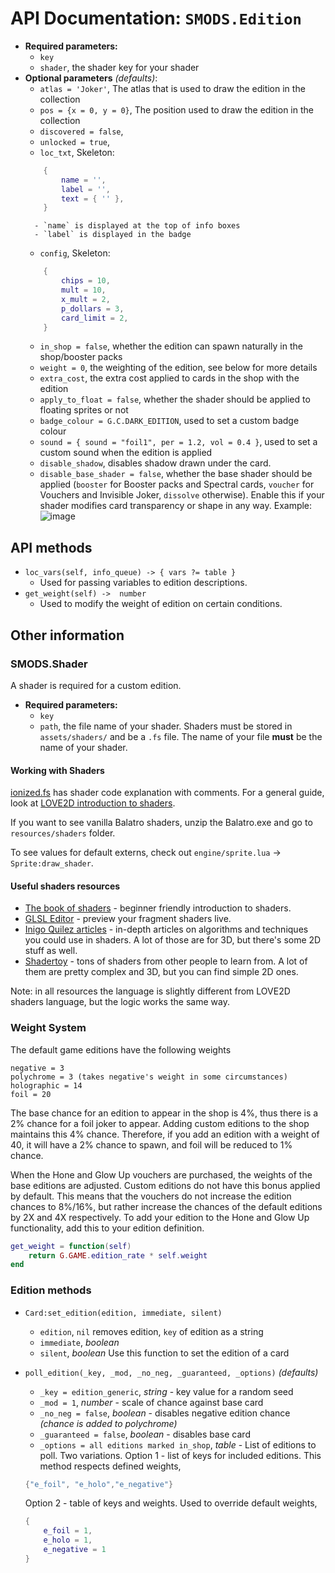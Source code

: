 # API Documentation: `SMODS.Edition`
- **Required parameters:**
	- `key`
	- `shader`, the shader key for your shader
- **Optional parameters** *(defaults)*:
	- `atlas = 'Joker'`, The atlas that is used to draw the edition in the collection
	- `pos = {x = 0, y = 0}`, The position used to draw the edition in the collection
	- `discovered = false`,
	- `unlocked = true`,
	- `loc_txt`, Skeleton:
	```lua
		{
			name = '',
			label = '',
			text = { '' },
		}
	```
		- `name` is displayed at the top of info boxes
		- `label` is displayed in the badge
	- `config`, Skeleton:
	```lua
		{
			chips = 10,
			mult = 10,
			x_mult = 2,
			p_dollars = 3,
			card_limit = 2,
		}
	```
	- `in_shop = false`, whether the edition can spawn naturally in the shop/booster packs
	- `weight = 0`, the weighting of the edition, see below for more details
	- `extra_cost`, the extra cost applied to cards in the shop with the edition
	- `apply_to_float = false`, whether the shader should be applied to floating sprites or not
	- `badge_colour = G.C.DARK_EDITION`, used to set a custom badge colour
	- `sound = { sound = "foil1", per = 1.2, vol = 0.4 }`, used to set a custom sound when the edition is applied
	- `disable_shadow`, disables shadow drawn under the card.
	- `disable_base_shader = false`, whether the base shader should be applied (`booster` for Booster packs and Spectral cards, `voucher` for Vouchers and Invisible Joker, `dissolve` otherwise). Enable this if your shader modifies card transparency or shape in any way. Example:<br/>![image](https://github.com/user-attachments/assets/c7b32385-e486-40c2-9a83-c8a09a67185c)

## API methods
- `loc_vars(self, info_queue) -> { vars ?= table }`
	- Used for passing variables to edition descriptions.
- `get_weight(self) ->  number `
	- Used to modify the weight of edition on certain conditions.

## Other information
### SMODS.Shader
A shader is required for a custom edition.
- **Required parameters:**
	- `key`
	- `path`, the file name of your shader. Shaders must be stored in `assets/shaders/` and be a `.fs` file. The name of your file **must** be the name of your shader.

#### Working with Shaders
[ionized.fs](https://github.com/Steamopollys/Steamodded/blob/main/example_mods/Mods/EditionExamples/assets/shaders/ionized.fs) has shader code explanation with comments.
For a general guide, look at [LOVE2D introduction to shaders](https://blogs.love2d.org/content/beginners-guide-shaders).

If you want to see vanilla Balatro shaders, unzip the Balatro.exe and go to `resources/shaders` folder.

To see values for default externs, check out `engine/sprite.lua` -> `Sprite:draw_shader`.


#### Useful shaders resources
- [The book of shaders](https://thebookofshaders.com) - beginner friendly introduction to shaders.
- [GLSL Editor](https://patriciogonzalezvivo.github.io/glslEditor/) - preview your fragment shaders live.
- [Inigo Quilez articles](https://iquilezles.org/articles/) - in-depth articles on algorithms and techniques you could use in shaders. A lot of those are for 3D, but there's some 2D stuff as well.
- [Shadertoy](https://www.shadertoy.com) - tons of shaders from other people to learn from. A lot of them are pretty complex and 3D, but you can find simple 2D ones.

Note: in all resources the language is slightly different from LOVE2D shaders language, but the logic works the same way.


### Weight System
The default game editions have the following weights
```
negative = 3
polychrome = 3 (takes negative's weight in some circumstances)
holographic = 14
foil = 20
```
The base chance for an edition to appear in the shop is 4%, thus there is a 2% chance for a foil joker to appear. Adding custom editions to the shop maintains this 4% chance. Therefore, if you add an edition with a weight of 40, it will have a 2% chance to spawn, and foil will be reduced to 1% chance.

When the Hone and Glow Up vouchers are purchased, the weights of the base editions are adjusted. Custom editions do not have this bonus applied by default. This means that the vouchers do not increase the edition chances to 8%/16%, but rather increase the chances of the default editions by 2X and 4X respectively. To add your edition to the Hone and Glow Up functionality, add this to your edition definition.
```lua
get_weight = function(self)
	return G.GAME.edition_rate * self.weight
end
```

### Edition methods
- `Card:set_edition(edition, immediate, silent)`
	- `edition`, `nil` removes edition, `key` of edition as a string
	- `immediate`, *boolean*
	- `silent`, *boolean*
Use this function to set the edition of a card

- `poll_edition(_key, _mod, _no_neg, _guaranteed, _options)` *(defaults)*
	- `_key = edition_generic`, *string* - key value for a random seed
	- `_mod = 1`, *number* - scale of chance against base card
	- `_no_neg = false`, *boolean* - disables negative edition chance *(chance is added to polychrome)*
	- `_guaranteed = false`, *boolean* - disables base card
	- `_options = all editions marked in_shop`, *table* - List of editions to poll. Two variations.
	Option 1 - list of keys for included editions. This method respects defined weights,
	```lua
	{"e_foil", "e_holo","e_negative"}
	```
	Option 2 - table of keys and weights. Used to override default weights,
	```lua
	{
		e_foil = 1,
		e_holo = 1,
		e_negative = 1
	}
	```